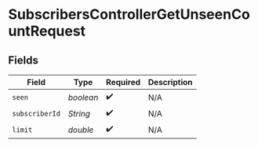 # SubscribersControllerGetUnseenCountRequest


## Fields

| Field              | Type               | Required           | Description        |
| ------------------ | ------------------ | ------------------ | ------------------ |
| `seen`             | *boolean*          | :heavy_check_mark: | N/A                |
| `subscriberId`     | *String*           | :heavy_check_mark: | N/A                |
| `limit`            | *double*           | :heavy_check_mark: | N/A                |